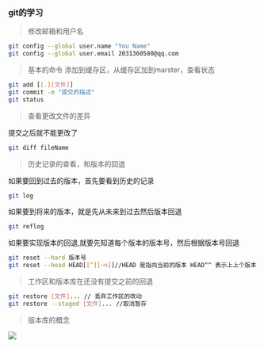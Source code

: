 ### git的学习

> 修改邮箱和用户名

```bash
git config --global user.name "You Name"
git config --global user.email 2031360580@qq.com
```
> 基本的命令
添加到缓存区，从缓存区加到marster，查看状态
```bash
git add [[.][文件]]
git commit -m "提交的描述"
git status
```
> 查看更改文件的差异

提交之后就不能更改了

```bash
git diff fileName
```

> 历史记录的查看，和版本的回退

如果要回到过去的版本，首先要看到历史的记录
```bash
git log
```
如果要到将来的版本，就是先从未来到过去然后版本回退
```bash
git reflog
```
如果要实现版本的回退,就要先知道每个版本的版本号，然后根据版本号回退
```bash
git reset --hard 版本号
git reset --head HEAD[[^][~n]]//HEAD 是指向当前的版本 HEAD^^ 表示上上个版本
```
> 工作区和版本库在还没有提交之前的回退
```bash
git restore [文件]... // 丢弃工作区的改动
git restore --staged [文件]... //取消暂存
```
> 版本库的概念

<image src="https://static.liaoxuefeng.com/files/attachments/919020037470528/0">
